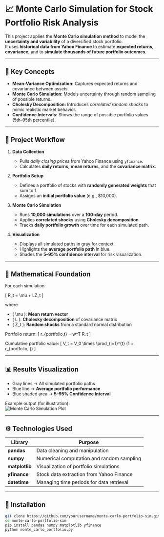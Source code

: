 # 📈 Monte Carlo Simulation for **Stock Portfolio Risk Analysis**

This project applies the **Monte Carlo simulation method** to model the **uncertainty and variability** of a diversified stock portfolio.  
It uses **historical data from Yahoo Finance** to estimate **expected returns**, **covariance**, and to **simulate thousands of future portfolio outcomes**.

---

## 🧠 **Key Concepts**

- **Mean-Variance Optimization:** Captures expected returns and covariance between assets.  
- **Monte Carlo Simulation:** Models uncertainty through random sampling of possible returns.  
- **Cholesky Decomposition:** Introduces *correlated random shocks* to mimic realistic market behavior.  
- **Confidence Intervals:** Shows the range of possible portfolio values (5th–95th percentile).  

---

## 🧩 **Project Workflow**

1. **Data Collection**
   - Pulls *daily closing prices* from Yahoo Finance using `yfinance`.  
   - Calculates **daily returns**, **mean returns**, and the **covariance matrix**.  

2. **Portfolio Setup**
   - Defines a portfolio of stocks with **randomly generated weights** that sum to 1.  
   - Assigns an **initial portfolio value** (e.g., \$10,000).  

3. **Monte Carlo Simulation**
   - Runs **10,000 simulations** over a **100-day** period.  
   - Applies **correlated shocks** using **Cholesky decomposition**.  
   - Tracks **daily portfolio growth** over time for each simulated path.  

4. **Visualization**
   - Displays all simulated paths in gray for context.  
   - Highlights the **average portfolio path** in blue.  
   - Shades the **5–95% confidence interval** for risk visualization.  

---

## 🧮 **Mathematical Foundation**

For each simulation:

\[
R_t = \mu + LZ_t
\]

where  
- \( \mu \): **Mean return vector**  
- \( L \): **Cholesky decomposition** of covariance matrix  
- \( Z_t \): **Random shocks** from a standard normal distribution  

Portfolio return:
\[
r_{portfolio,t} = w^T R_t
\]

Cumulative portfolio value:
\[
V_t = V_0 \times \prod_{i=1}^{t} (1 + r_{portfolio,i})
\]

---

## 📊 **Results Visualization**

- Gray lines → All simulated portfolio paths  
- Blue line → **Average portfolio performance**  
- Blue shaded area → **5–95% Confidence Interval**  

Example output (for illustration):  
![Monte Carlo Simulation Plot](https://upload.wikimedia.org/wikipedia/commons/3/3a/Montecarlo_portfolio_simulation.png)

---

## ⚙️ **Technologies Used**

| Library | Purpose |
|----------|----------|
| **pandas** | Data cleaning and manipulation |
| **numpy** | Numerical computation and random sampling |
| **matplotlib** | Visualization of portfolio simulations |
| **yfinance** | Stock data extraction from Yahoo Finance |
| **datetime** | Managing time periods for data retrieval |

---

## 🧰 **Installation**

```bash
git clone https://github.com/yourusername/monte-carlo-portfolio-sim.git
cd monte-carlo-portfolio-sim
pip install pandas numpy matplotlib yfinance
python monte_carlo_portfolio.py
